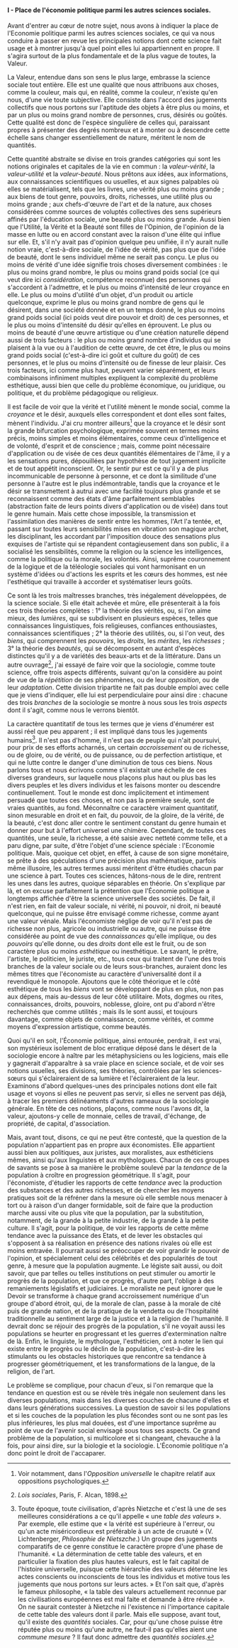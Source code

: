 #### I - Place de l'économie politique parmi les autres sciences sociales.

Avant d'entrer au cœur de notre sujet, nous avons à indiquer la place de l'Economie politique parmi les autres sciences sociales, ce qui va nous conduire à passer en revue les principales notions dont cette science fait usage et à montrer jusqu'à quel point elles lui appartiennent en propre. Il s'agira surtout de la plus fondamentale et de la plus vague de toutes, la Valeur.

La Valeur, entendue dans son sens le plus large, embrasse la science sociale tout entière. Elle est une qualité que nous attribuons aux choses, comme la couleur, mais qui, en réalité, comme la couleur, n'existe qu'en nous, d'une vie toute subjective. Elle consiste dans l'accord des jugements collectifs que nous portons sur l'aptitude des objets à être plus ou moins, et par un plus ou moins grand nombre de personnes, crus, désirés ou goûtés. Cette qualité est donc de l'espèce singulière de celles qui, paraissant propres à présenter des degrés nombreux et à monter ou à descendre cette échelle sans changer essentiellement de nature, méritent le nom de quantités.

Cette quantité abstraite se divise en trois grandes catégories qui sont les notions originales et capitales de la vie en commun : la _valeur-vérité_, la _valeur-utilité_ et la _valeur-beauté_. Nous prêtons aux idées, aux informations, aux connaissances scientifiques ou usuelles, et aux signes palpables où elles se matérialisent, tels que les livres, une vérité plus ou moins grande ; aux biens de tout genre, pouvoirs, droits, richesses, une utilité plus ou moins grande ; aux chefs-d'œuvre de l'art et de la nature, aux choses considérées comme sources de voluptés collectives des sens supérieurs affinés par l'éducation sociale, une beauté plus ou moins grande. Aussi bien que l'Utilité, la Vérité et la Beauté sont filles de l'Opinion, de l'opinion de la masse en lutte ou en accord constant avec la raison d'une élite qui influe sur elle. Et, s'il n'y avait pas d'opinion quelque peu unifiée, il n'y aurait nulle notion vraie, c'est-à-dire sociale, de l'idée de vérité, pas plus que de l'idée de beauté, dont le sens individuel même ne serait pas conçu. Le plus ou moins de vérité d'une idée signifie trois choses diversement combinées : le plus ou moins grand nombre, le plus ou moins grand poids social (ce qui veut dire ici _considération_, compétence reconnue) des personnes qui s'accordent à l'admettre, et le plus ou moins d'intensité de leur croyance en elle. Le plus ou moins d'utilité d'un objet, d'un produit ou article quelconque, exprime le plus ou moins grand nombre de gens qui le désirent, dans une société donnée et en un temps donné, le plus ou moins grand poids social (ici poids veut dire pouvoir et droit) de ces personnes, et le plus ou moins d'intensité du désir qu'elles en éprouvent. Le plus ou moins de beauté d'une œuvre artistique ou d'une création naturelle dépend aussi de trois facteurs : le plus ou moins grand nombre d'individus qui se plaisent à la vue ou à l'audition de cette œuvre, de cet être, le plus ou moins grand poids social (c'est-à-dire ici goût et culture du goût) de ces personnes, et le plus ou moins d'intensité ou de finesse de leur plaisir. Ces trois facteurs, ici comme plus haut, peuvent varier séparément, et leurs combinaisons infiniment multiples expliquent la complexité du problème esthétique, aussi bien que celle du problème économique, ou juridique, ou politique, et du problème pédagogique ou religieux.

Il est facile de voir que la vérité et l'utilité mènent le monde social, comme la _croyance_ et le désir, auxquels elles correspondent et dont elles sont faites, mènent l'individu. J'ai cru montrer ailleurs[^23] que la croyance et le désir sont la grande bifurcation psychologique, exprimée souvent en termes moins précis, moins simples et moins élémentaires, comme ceux d'intelligence et de volonté, d'esprit et de conscience ; mais, comme point nécessaire d'application ou de visée de ces deux quantités élémentaires de l'âme, il y a les sensations pures, dépouillées par hypothèse de tout jugement implicite et de tout appétit inconscient. Or, le sentir pur est ce qu'il y a de plus incommunicable de personne à personne, et ce dont la similitude d'une personne à l'autre est le plus indémontrable, tandis que la croyance et le désir se transmettent à autrui avec une facilité toujours plus grande et se reconnaissent comme des états d'âme parfaitement semblables (abstraction faite de leurs points divers d'application ou de visée) dans tout le genre humain. Mais cette chose impossible, la transmission et l'assimilation des manières de sentir entre les hommes, l'Art l'a tentée, et, passant sur toutes leurs sensibilités mises en vibration son magique archet, les disciplinant, les accordant par l'imposition douce des sensations plus exquises de l'artiste qui se répandent contagieusement dans son public, il a socialisé les sensibilités, comme la religion ou la science les intelligences, comme la politique ou la morale, les volontés. Ainsi, suprême couronnement de la logique et de la téléologie sociales qui vont harmonisant en un système d'idées ou d'actions les esprits et les cœurs des hommes, est née l'esthétique qui travaille à accorder et systématiser leurs goûts.

Ce sont là les trois maîtresses branches, très inégalement développées, de la science sociale. Si elle était achevée et mûre, elle présenterait à la fois ces trois théories complètes : 1° la théorie des vérités, ou, si l'on aime mieux, des _lumières_, qui se subdivisent en plusieurs espèces, telles que connaissances linguistiques, fois religieuses, confiances enthousiastes, connaissances scientifiques ; 2° la théorie des utilités, ou, si l'on veut, des _biens_, qui comprennent les _pouvoirs_, les _droits_, les _mérites_, les _richesses_ ; 3° la théorie des _beautés_, qui se décomposent en autant d'espèces distinctes qu'il y a de variétés des beaux-arts et de la littérature. Dans un autre ouvrage[^24], j'ai essayé de faire voir que la sociologie, comme toute science, offre trois aspects différents, suivant qu'on la considère au point de vue de la _répétition_ de ses phénomènes, ou de leur _opposition_, ou de leur _adaptation_. Cette division tripartite ne fait pas double emploi avec celle que je viens d'indiquer, elle lui est perpendiculaire pour ainsi dire : chacune des trois _branches_ de la sociologie se montre à nous sous les trois _aspects_ dont il s'agit, comme nous le verrons bientôt.

La caractère quantitatif de tous les termes que je viens d'énumérer est aussi réel que peu apparent ; il est impliqué dans tous les jugements humains[^25]. Il n'est pas d'homme, il n'est pas de peuple qui n'ait poursuivi, pour prix de ses efforts acharnés, un certain _accroissement_ ou de richesse, ou de gloire, ou de vérité, ou de puissance, ou de perfection artistique, et qui ne lutte contre le danger d'une diminution de tous ces biens. Nous parlons tous et nous écrivons comme s'il existait une échelle de ces diverses grandeurs, sur laquelle nous plaçons plus haut ou plus bas les divers peuples et les divers individus et les faisons monter ou descendre continuellement. Tout le monde est donc implicitement et intimement persuadé que toutes ces choses, et non pas la première seule, sont de vraies quantités, au fond. Méconnaître ce caractère vraiment quantitatif, sinon mesurable en droit et en fait, du pouvoir, de la gloire, de la vérité, de la beauté, c'est donc aller contre le sentiment constant du genre humain et donner pour but à l'effort universel une chimère. Cependant, de toutes ces quantités, une seule, la richesse, a été saisie avec netteté comme telle, et a paru digne, par suite, d'être l'objet d'une science spéciale : l'Economie politique. Mais, quoique cet objet, en effet, à cause de son signe monétaire, se prête à des spéculations d'une précision plus mathématique, parfois même illusoire, les autres termes aussi méritent d'être étudiés chacun par une science à part. Toutes ces sciences, hâtons-nous de le dire, rentrent les unes dans les autres, quoique séparables en théorie. On s'explique par là, et on excuse parfaitement la prétention que l'Économie politique a longtemps affichée d'être la science universelle des sociétés. De fait, il n'est rien, en fait de valeur sociale, ni vérité, ni pouvoir, ni droit, ni beauté quelconque, qui ne puisse être envisagé comme richesse, comme ayant une valeur vénale. Mais l'économiste néglige de voir qu'il n'est pas de richesse non plus, agricole ou industrielle ou autre, qui ne puisse être considérée au point de vue des _connaissances_ qu'elle implique, ou des _pouvoirs_ qu'elle donne, ou des _droits_ dont elle est le fruit, ou de son caractère plus ou moins _esthétique_ ou inesthétique. Le savant, le prêtre, l'artiste, le politicien, le juriste, etc., tous ceux qui traitent de l'une des trois branches de la valeur sociale ou de leurs sous-branches, auraient donc les mêmes titres que l'économiste au caractère d'universalité dont il a revendiqué le monopole. Ajoutons que le côté théorique et le côté esthétique de tous les _biens_ vont se développant de plus en plus, non pas aux dépens, mais au-dessus de leur côté utilitaire. Mots, dogmes ou rites, connaissances, droits, pouvoirs, noblesse, gloire, ont pu d'abord n'être recherchés que comme utilités ; mais ils le sont aussi, et toujours davantage, comme objets de connaissance, comme vérités, et comme moyens d'expression artistique, comme beautés.

Quoi qu'il en soit, l'Économie politique, ainsi entourée, perdrait, il est vrai, son mystérieux isolement de bloc erratique déposé dans le désert de la sociologie encore à naître par les métaphysiciens ou les logiciens, mais elle y gagnerait d'apparaître à sa vraie place en science sociale, et de voir ses notions usuelles, ses divisions, ses théories, contrôlées par les sciences-sœurs qui s'éclaireraient de sa lumière et l'éclaireraient de la leur. Examinons d'abord quelques-unes des principales notions dont elle fait usage et voyons si elles ne peuvent pas servir, si elles ne servent pas déjà, à tracer les premiers délinéaments d'autres rameaux de la sociologie générale. En tête de ces notions, plaçons, comme nous l'avons dit, la valeur, ajoutons-y celle de monnaie, celles de travail, d'échange, de propriété, de capital, d'association.

Mais, avant tout, disons, ce qui ne peut être contesté, que la question de la population n'appartient pas en propre aux économistes. Elle appartient aussi bien aux politiques, aux juristes, aux moralistes, aux esthéticiens mêmes, ainsi qu'aux linguistes et aux mythologues. Chacun de ces groupes de savants se pose à sa manière le problème soulevé par la _tendance_ de la population à croître en progression géométrique. Il s'agit, pour l'économiste, d'étudier les rapports de cette _tendance_ avec la production des substances et des autres richesses, et de chercher les moyens pratiques soit de la réfréner dans la mesure où elle semble nous menacer à tort ou à raison d'un danger formidable, soit de faire que la production marche aussi vite ou plus vite que la population, par la substitution, notamment, de la grande à la petite industrie, de la grande à la petite culture. Il s'agit, pour la politique, de voir les rapports de cette même tendance avec la puissance des Etats, et de lever les obstacles qui s'opposent à sa réalisation en présence des nations rivales où elle est moins entravée. Il pourrait aussi se préoccuper de voir grandir le pouvoir de l'opinion, et spécialement celui des célébrités et des popularités de tout genre, à mesure que la population augmente. Le légiste sait aussi, ou doit savoir, que par telles ou telles institutions on peut stimuler ou amortir le progrès de la population, et que ce progrès, d'autre part, l'oblige à des remaniements législatifs et judiciaires. Le moraliste ne peut ignorer que le Devoir se transforme à chaque grand accroissement numérique d'un groupe d'abord étroit, qui, de la morale de clan, passe à la morale de cité puis de grande nation, et de la pratique de la vendetta ou de l'hospitalité traditionnelle au sentiment large de la justice et à la religion de l'humanité. Il devrait donc se réjouir des progrès de la population, s'il ne voyait aussi les populations se heurter en progressant et les guerres d'extermination naître de là. Enfin, le linguiste, le mythologue, l'esthéticien, ont à noter le lien qui existe entre le progrès ou le déclin de la population, c'est-à-dire les stimulants ou les obstacles historiques que rencontre sa tendance à progresser géométriquement, et les transformations de la langue, de la religion, de l'art.

Le problème se complique, pour chacun d'eux, si l'on remarque que la tendance en question est ou se révèle très inégale non seulement dans les diverses populations, mais dans les diverses couches de chacune d'elles et dans leurs générations successives. La question de savoir si les populations et si les couches de la population les plus fécondes sont ou ne sont pas les plus inférieures, les plus mal douées, est d'une importance suprême au point de vue de l'avenir social envisagé sous tous ses aspects. Ce grand problème de la population, si multicolore et si changeant, chevauche à la fois, pour ainsi dire, sur la biologie et la sociologie. L'Économie politique n'a donc point le droit de l'accaparer.

[^23]: Voir notamment, dans l'_Opposition universelle_ le chapitre relatif aux oppositions psychologiques.

[^24]: _Lois sociales_, Paris, F. Alcan, 1898.

[^25]: Toute époque, toute civilisation, d'après Nietzche et c'est là une de ses meilleures considérations a ce qu'il appelle « une _table des valeurs_ ». Par exemple, elle estime que « la vérité est supérieure à l'erreur, ou qu'un acte miséricordieux est préférable à un acte de cruauté » (V. Lichtenberger, _Philosophie de Nietszche_.) Un groupe des jugements comparatifs de ce genre constitue le caractère propre d'une phase de l'humanité. « La détermination de cette table des valeurs, et en particulier la fixation des plus hautes valeurs, est le fait capital de l'histoire universelle, puisque cette hiérarchie des valeurs détermine les actes conscients ou inconscients de tous les individus et motive tous les jugements que nous portons sur leurs actes. » Et l'on sait que, d'après le fameux philosophe, « la table des valeurs actuellement reconnue par les civilisations européennes est mal faite et demande à être révisée ». On ne saurait contester à Nietzche ni l'existence ni l'importance capitale de cette table des valeurs dont il parle. Mais elle suppose, avant tout, qu'il existe des _quantités_ sociales. Car, pour qu'une chose puisse être réputée plus ou moins qu'une autre, ne faut-il pas qu'elles aient une _commune mesure_ ? Il faut donc admettre des _quantités sociales_.
